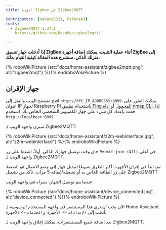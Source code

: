 ```yaml
---
title: أجهزة Zigbee في Zigbee2MQTT

contributors: [nakata5321, PaTara43]
tools:
  - Zigbee2MQTT 1.37.1
    https://github.com/Koenkk/zigbee2mqtt/

---
```


**إذا أدخلت جهاز تنسيق ZigBee أثناء عملية التثبيت، يمكنك إضافة أجهزة ZigBee إلى منزلك الذكي. ستشرح هذه المقالة كيفية القيام بذلك.**

{% roboWikiPicture {src:"docs/home-assistant/zigbee2mqtt.png", alt:"zigbee2mqt"} %}{% endroboWikiPicture %}

## جهاز الإقران

افتح متصفح الويب وانتقل إلى `http://%PC_IP_ADDRESS%:8099`. يمكنك العثور على عنوان IP لجهاز Raspberry Pi
باستخدام [تطبيق Fing المحمول](https://www.fing.com/products) أو [أداة nmap CLI](https://vitux.com/find-devices-connected-to-your-network-with-nmap/). إذا قمت بإعداد كل شيء على جهاز الكمبيوتر الشخصي الخاص بك، استخدم `http://localhost:8099`.

سترى واجهة الويب لـ Zigbee2MQTT:


{% roboWikiPicture {src:"docs/home-assistant/z2m-webinterface.jpg", alt:"z2m-webinterface"} %}{% endroboWikiPicture %}


حان وقت توصيل جهازك الذكي.
أولاً، اضغط على زر `Permit join (All)` في أعلى واجهة الويب لـ Zigbee2MQTT.

ثم، ابدأ في إقران الأجهزة. أكثر الطرق شيوعًا لتبديل جهاز إلى وضع الاتصال هو الضغط على زر الطاقة الخاص به أو تشغيله/إيقافه 5 مرات. تأكد من تشغيل Zigbee2MQTT.

عندما يتم توصيل الجهاز، ستراه في واجهة الويب:

{% roboWikiPicture {src:"docs/home-assistant/device_connected.jpg", alt:"device_connected"} %}{% endroboWikiPicture %}

الآن يجب أن ترى هذا المستشعر في واجهة المستخدم الرسومية لـ Home Assistant. اذهب إلى `الإعدادات` -> `الأجهزة والخدمات` -> `الأجهزة`.

بعد إضافة جميع المستشعرات، يمكنك إغلاق واجهة الويب لـ Zigbee2MQTT.
